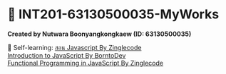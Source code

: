 # 🍱 INT201-63130500035-MyWorks

**Created by Nutwara Boonyangkongkaew (ID: 63130500035)**

🍙 Self-learning:
[สอน Javascript By Zinglecode](https://www.youtube.com/playlist?list=PL_xSQKvnccplgKmdtqizMGRh11witheTM) <br>
[Introduction to JavaScript By BorntoDev](https://academy.borntodev.com/p/introduction-to-javascript) <br>
[Functional Programming in JavaScript By Zinglecode](https://www.youtube.com/playlist?list=PLOgiLP3tCaPUDsXEB-3dGGO3oxGDRMmQe) <br>
